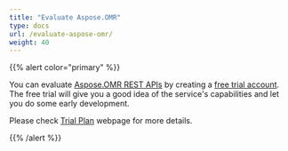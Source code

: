 ```yaml
---
title: "Evaluate Aspose.OMR"
type: docs
url: /evaluate-aspose-omr/
weight: 40
---
```


{{% alert color="primary" %}} 

You can evaluate [Aspose.OMR REST APIs](http://apireference.aspose.cloud/omr/) by creating a [free trial account](https://dashboard.aspose.cloud). The free trial will give you a good idea of the service's capabilities and let you do some early development.

Please check [Trial Plan](https://purchase.aspose.cloud/trial) webpage for more details.

{{% /alert %}} 




